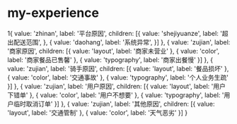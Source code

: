 # my-experience
1{
          value: 'zhinan',
          label: '平台原因',
          children: [{
            value: 'shejiyuanze',
            label: '超出配送范围',
          }, {
            value: 'daohang',
            label: '系统异常',
          }]
        }, {
          value: 'zujian',
          label: '商家原因',
          children: [{
            value: 'layout',
            label: '商家未营业'
          }, {
            value: 'color',
            label: '商家餐品已售馨'
          }, {
            value: 'typography',
            label: '商家出餐慢'
          }]
        }, {
          value: 'zujian',
          label: '骑手原因',
          children: [{
            value: 'layout',
            label: '餐品损坏'
          }, {
            value: 'color',
            label: '交通事故'
          }, {
            value: 'typography',
            label: '个人业务生疏'
          }]
        }, {
          value: 'zujian',
          label: '用户原因',
          children: [{
            value: 'layout',
            label: '用户下错单'
          }, {
            value: 'color',
            label: '用户不想要'
          }, {
            value: 'typography',
            label: '用户临时取消订单'
          }]
        }, {
          value: 'zujian',
          label: '其他原因',
          children: [{
            value: 'layout',
            label: '交通管制'
          }, {
            value: 'color',
            label: '天气恶劣'
          }]
        }